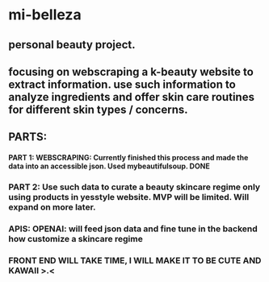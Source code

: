 # mi-belleza

## personal beauty project. 
## focusing on webscraping a k-beauty website to extract information. use such information to analyze ingredients and offer skin care routines for different skin types / concerns. 

## PARTS:

#### PART 1: WEBSCRAPING: Currently finished this process and made the data into an accessible json. Used mybeautifulsoup. DONE

### PART 2: Use such data to curate a beauty skincare regime only using products in yesstyle website. MVP will be limited. Will expand on more later. 

### APIS: OPENAI: will feed json data and fine tune in the backend how customize a skincare regime

### FRONT END WILL TAKE TIME, I WILL MAKE IT TO BE CUTE AND KAWAII >.<


